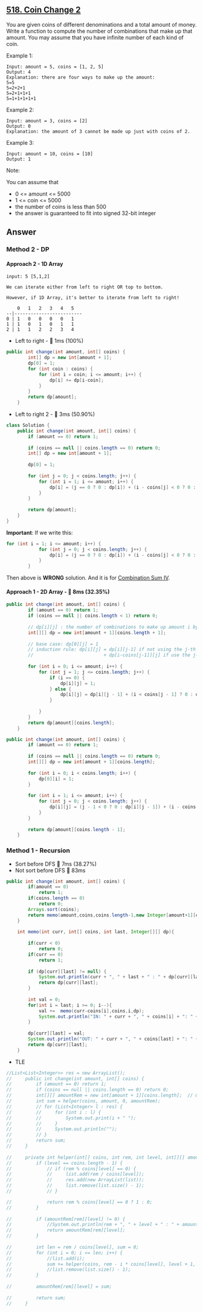 ## [518. Coin Change 2](https://leetcode.com/problems/coin-change-2/)

You are given coins of different denominations and a total amount of money. Write a function to compute the number of combinations that make up that amount. You may assume that you have infinite number of each kind of coin.

Example 1:

```
Input: amount = 5, coins = [1, 2, 5]
Output: 4
Explanation: there are four ways to make up the amount:
5=5
5=2+2+1
5=2+1+1+1
5=1+1+1+1+1
```

Example 2:

```
Input: amount = 3, coins = [2]
Output: 0
Explanation: the amount of 3 cannot be made up just with coins of 2.
```

Example 3:

```
Input: amount = 10, coins = [10] 
Output: 1
```

Note:

You can assume that

- 0 <= amount <= 5000
- 1 <= coin <= 5000
- the number of coins is less than 500
- the answer is guaranteed to fit into signed 32-bit integer

## Answer
### Method 2 - DP
#### Approach 2 - 1D Array 

```
input: 5 [5,1,2]

We can iterate either from left to right OR top to bottom.

However, if 1D Array, it's better to iterate from left to right!

    0   1   2   3   4   5
--|-------------------------
0 | 1   0   0   0   0   1
1 | 1   0   1   0   1   1
2 | 1   1   2   2   3   4

```

- Left to right - :rocket: 1ms (100%)
```java
public int change(int amount, int[] coins) {
        int[] dp = new int[amount + 1];
        dp[0] = 1;
        for (int coin : coins) {
            for (int i = coin; i <= amount; i++) {
                dp[i] += dp[i-coin];
            }
        }
        return dp[amount];
    }
```

- Left to right 2 - :rocket: 3ms (50.90%)

```java
class Solution {
    public int change(int amount, int[] coins) {
        if (amount == 0) return 1;
        
        if (coins == null || coins.length == 0) return 0;
        int[] dp = new int[amount + 1];
        
        dp[0] = 1;
        
        for (int j = 0; j < coins.length; j++) {
            for (int i = 1; i <= amount; i++) {
                dp[i] = (j == 0 ? 0 : dp[i]) + (i - coins[j] < 0 ? 0 : dp[i - coins[j]]);
            }
        }
        
        return dp[amount];
    }
}
```

**Important**: If we write this:

```java
for (int i = 1; i <= amount; i++) {
            for (int j = 0; j < coins.length; j++) {
                dp[i] = (j == 0 ? 0 : dp[i]) + (i - coins[j] < 0 ? 0 : dp[i - coins[j]]);
            }
        }
```
Then above is **WRONG** solution. And it is for [Combination Sum IV](https://leetcode.com/problems/combination-sum-iv/).

#### Approach 1 - 2D Array - :rabbit: 8ms (32.35%)

```java
public int change(int amount, int[] coins) {
        if (amount == 0) return 1;
        if (coins == null || coins.length < 1) return 0;
        
        // dp[i][j] : the number of combinations to make up amount i by using the first j types of coins
        int[][] dp = new int[amount + 1][coins.length + 1];
        
        // base case: dp[0][j] = 1
        // induction rule: dp[i][j] = dp[i][j-1] if not using the j-th coin
        //                          + dp[i-coins[j-1]][j] if use the j-th coin
        
        for (int i = 0; i <= amount; i++) {
            for (int j = 1; j <= coins.length; j++) {
                if (i == 0) {
                    dp[i][j] = 1;
                } else {
                    dp[i][j] = dp[i][j - 1] + (i < coins[j - 1] ? 0 : dp[i - coins[j - 1]][j]);
                }
                
            }
        }
        return dp[amount][coins.length];
    }
```

```java
public int change(int amount, int[] coins) {
        if (amount == 0) return 1;
        
        if (coins == null || coins.length == 0) return 0;
        int[][] dp = new int[amount + 1][coins.length];
        
        for (int i = 0; i < coins.length; i++) {
            dp[0][i] = 1;
        }
        
        for (int i = 1; i <= amount; i++) {
            for (int j = 0; j < coins.length; j++) {
                dp[i][j] = (j - 1 < 0 ? 0 : dp[i][j - 1]) + (i - coins[j] < 0 ? 0 : dp[i - coins[j]][j]);
            }
        }
        
        return dp[amount][coins.length - 1];
    }
 ```
 


### Method 1 - Recursion

- Sort before DFS :rabbit: 7ms (38.27%)
- Not sort before DFS :turtle: 83ms

```java
public int change(int amount, int[] coins) {
        if(amount == 0) 
            return 1;
        if(coins.length == 0) 
            return 0;
        Arrays.sort(coins);
        return memo(amount,coins,coins.length-1,new Integer[amount+1][coins.length]);
    }
    
    int memo(int curr, int[] coins, int last, Integer[][] dp){
        
        if(curr < 0)
            return 0;
        if(curr == 0)
            return 1;
        
        if (dp[curr][last] != null) {
            System.out.println(curr + ", " + last + " : " + dp[curr][last] + " -> " + coins[last]);
            return dp[curr][last];
        }
        
        int val = 0;
        for(int i = last; i >= 0; i--){
            val +=  memo(curr-coins[i],coins,i,dp);
            System.out.println("IN: " + curr + ", " + coins[i] + ": " + val);
        }
            
        dp[curr][last] = val;
        System.out.println("OUT: " + curr + ", " + coins[last] + ": " + val);
        return dp[curr][last];
    }
```

- TLE
```java
//List<List<Integer>> res = new ArrayList();
//     public int change(int amount, int[] coins) {
//         if (amount == 0) return 1;
//         if (coins == null || coins.length == 0) return 0;
//         int[][] amountRem = new int[amount + 1][coins.length];  // memoization
//         int sum = helper(coins, amount, 0, amountRem);
//         // for (List<Integer> l : res) {
//         //     for (int i : l) {
//         //         System.out.print(i + " ");
//         //     }
//         //     System.out.println("");
//         // }
//         return sum;
//     }
    
//     private int helper(int[] coins, int rem, int level, int[][] amountRem) {
//         if (level == coins.length - 1) {
//             // if (rem % coins[level] == 0) {
//             //     list.add(rem / coins[level]);
//             //     res.add(new ArrayList(list));
//             //     list.remove(list.size() - 1);
//             // }

//             return rem % coins[level] == 0 ? 1 : 0;
//         }
        
//         if (amountRem[rem][level] != 0) {
//             //System.out.println(rem + ", " + level + " : " + amountRem[rem][level]);
//             return amountRem[rem][level];
//         }
        
//         int len = rem / coins[level], sum = 0;
//         for (int i = 0; i <= len; i++) {
//             //list.add(i);
//             sum += helper(coins, rem - i * coins[level], level + 1, amountRem);
//             //list.remove(list.size() - 1);
//         }
        
//         amountRem[rem][level] = sum;
        
//         return sum;
//     }
```
